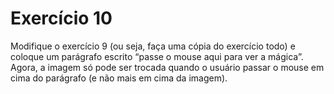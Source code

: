 # Exercício 10

Modifique o exercício 9 (ou seja, faça uma cópia do exercício todo) e coloque um parágrafo escrito “passe o mouse aqui para ver a mágica”. Agora, a imagem só pode ser trocada quando o usuário passar o mouse em cima do parágrafo (e não mais em cima da imagem).
